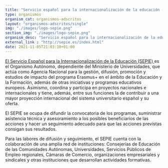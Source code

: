 ```yaml
---
title: "Servicio español para la internacionalización de la educación (SEPIE)"
type: organismos
organism_cat: organismos-adscritos
layout: "organismos-adscritos/single"
img: "./images/logo-sepie.png"
section_img: "./images/logo-sepie.png"
organism_desc: "Servicio español para la internacionalización de la educación (SEPIE)"
external_link : "http://sepie.es/index.html"
date: 2021-11-05T21:03:10+01:00
---
```

<a href="http://sepie.es/index.html" target="_blank"  >El Servicio Español para la Internacionalización de la Educación (SEPIE) <i class="fas fa-external-link-alt"></i></a> es el Organismo Autónomo, dependiente del Ministerio de Universidades, que actúa como Agencia Nacional para la gestión, difusión, promoción y estudios de impacto del programa Erasmus+ en el ámbito de la Educación y la Formación, además de otras iniciativas y programas educativos europeos. Asimismo, coordina y participa en proyectos nacionales e internacionales y tiene, además, entre sus funciones la de contribuir a una mayor proyección internacional del sistema universitario español y su oferta.



El SEPIE se ocupa de difundir la convocatoria de los programas, suministrar asistencia técnica y asesoramiento a los posibles beneficiarios de las acciones y hacer un seguimiento adecuado para que las acciones previstas consigan sus resultados.



Para las labores de difusión y seguimiento, el SEPIE cuenta con la colaboración de una amplia red de instituciones: Consejerías de Educación de las Comunidades Autónomas, Universidades, Servicios Públicos de Empleo regionales, Cámaras de Comercio, organizaciones empresariales y sindicales y otras instituciones que desarrollan actividades formativas.